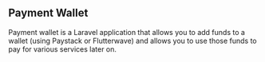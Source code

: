 

## Payment Wallet

Payment wallet is a Laravel application that allows you to add funds to a wallet (using Paystack or Flutterwave) and allows you to use those funds to pay for various services later on.
